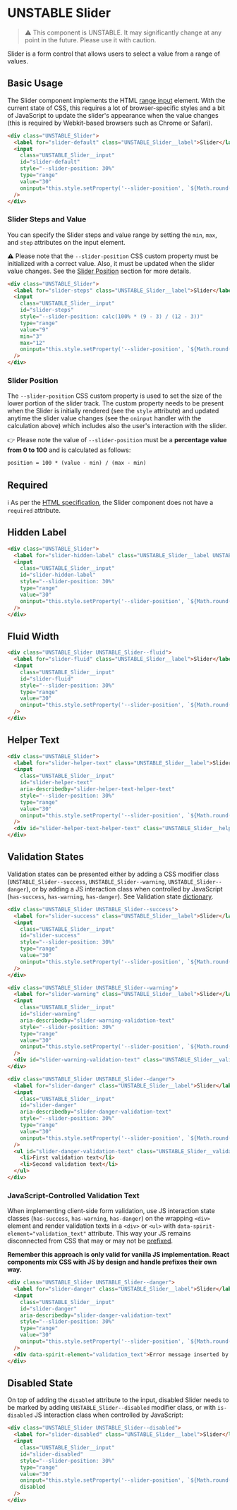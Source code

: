 # UNSTABLE Slider

> ⚠️ This component is UNSTABLE. It may significantly change at any point in the future.
> Please use it with caution.

Slider is a form control that allows users to select a value from a range of values.

## Basic Usage

The Slider component implements the HTML [range input][mdn-range] element. With the current state of CSS, this requires
a lot of browser-specific styles and a bit of JavaScript to update the slider's appearance when the value changes (this
is required by Webkit-based browsers such as Chrome or Safari).

```html
<div class="UNSTABLE_Slider">
  <label for="slider-default" class="UNSTABLE_Slider__label">Slider</label>
  <input
    class="UNSTABLE_Slider__input"
    id="slider-default"
    style="--slider-position: 30%"
    type="range"
    value="30"
    oninput="this.style.setProperty('--slider-position', `${Math.round((100 * this.value) / 100)}%`);"
  />
</div>
```

### Slider Steps and Value

You can specify the Slider steps and value range by setting the `min`, `max`, and `step` attributes on the input element.

⚠️ Please note that the `--slider-position` CSS custom property must be initialized with a correct value. Also, it must
be updated when the slider value changes. See the [Slider Position](#slider-position) section for more details.

```html
<div class="UNSTABLE_Slider">
  <label for="slider-steps" class="UNSTABLE_Slider__label">Slider</label>
  <input
    class="UNSTABLE_Slider__input"
    id="slider-steps"
    style="--slider-position: calc(100% * (9 - 3) / (12 - 3))"
    type="range"
    value="9"
    min="3"
    max="12"
    oninput="this.style.setProperty('--slider-position', `${Math.round(100 * (this.value - 3) / (12 - 3))}%`);"
  />
</div>
```

### Slider Position

The `--slider-position` CSS custom property is used to set the size of the lower portion of the slider track. The custom
property needs to be present when the Slider is initially rendered (see the `style` attribute) and updated anytime the slider
value changes (see the `oninput` handler with the calculation above) which includes also the user's interaction with the
slider.

👉 Please note the value of `--slider-position` must be a **percentage value from 0 to 100** and is calculated as follows:

```txt
position = 100 * (value - min) / (max - min)
```

## Required

ℹ️ As per the [HTML specification][html-spec-range], the Slider component does not have a `required` attribute.

## Hidden Label

```html
<div class="UNSTABLE_Slider">
  <label for="slider-hidden-label" class="UNSTABLE_Slider__label UNSTABLE_Slider__label--hidden">Slider</label>
  <input
    class="UNSTABLE_Slider__input"
    id="slider-hidden-label"
    style="--slider-position: 30%"
    type="range"
    value="30"
    oninput="this.style.setProperty('--slider-position', `${Math.round((100 * this.value) / 100)}%`);"
  />
</div>
```

## Fluid Width

```html
<div class="UNSTABLE_Slider UNSTABLE_Slider--fluid">
  <label for="slider-fluid" class="UNSTABLE_Slider__label">Slider</label>
  <input
    class="UNSTABLE_Slider__input"
    id="slider-fluid"
    style="--slider-position: 30%"
    type="range"
    value="30"
    oninput="this.style.setProperty('--slider-position', `${Math.round((100 * this.value) / 100)}%`);"
  />
</div>
```

## Helper Text

```html
<div class="UNSTABLE_Slider">
  <label for="slider-helper-text" class="UNSTABLE_Slider__label">Slider</label>
  <input
    class="UNSTABLE_Slider__input"
    id="slider-helper-text"
    aria-describedby="slider-helper-text-helper-text"
    style="--slider-position: 30%"
    type="range"
    value="30"
    oninput="this.style.setProperty('--slider-position', `${Math.round((100 * this.value) / 100)}%`);"
  />
  <div id="slider-helper-text-helper-text" class="UNSTABLE_Slider__helperText">Helper text</div>
</div>
```

## Validation States

Validation states can be presented either by adding a CSS modifier class
(`UNSTABLE_Slider--success`, `UNSTABLE_Slider--warning`, `UNSTABLE_Slider--danger`), or by adding
a JS interaction class when controlled by JavaScript (`has-success`,
`has-warning`, `has-danger`). See Validation state [dictionary][dictionary-validation].

```html
<div class="UNSTABLE_Slider UNSTABLE_Slider--success">
  <label for="slider-success" class="UNSTABLE_Slider__label">Slider</label>
  <input
    class="UNSTABLE_Slider__input"
    id="slider-success"
    style="--slider-position: 30%"
    type="range"
    value="30"
    oninput="this.style.setProperty('--slider-position', `${Math.round((100 * this.value) / 100)}%`);"
  />
</div>

<div class="UNSTABLE_Slider UNSTABLE_Slider--warning">
  <label for="slider-warning" class="UNSTABLE_Slider__label">Slider</label>
  <input
    class="UNSTABLE_Slider__input"
    id="slider-warning"
    aria-describedby="slider-warning-validation-text"
    style="--slider-position: 30%"
    type="range"
    value="30"
    oninput="this.style.setProperty('--slider-position', `${Math.round((100 * this.value) / 100)}%`);"
  />
  <div id="slider-warning-validation-text" class="UNSTABLE_Slider__validationText">Validation text</div>
</div>

<div class="UNSTABLE_Slider UNSTABLE_Slider--danger">
  <label for="slider-danger" class="UNSTABLE_Slider__label">Slider</label>
  <input
    class="UNSTABLE_Slider__input"
    id="slider-danger"
    aria-describedby="slider-danger-validation-text"
    style="--slider-position: 30%"
    type="range"
    value="30"
    oninput="this.style.setProperty('--slider-position', `${Math.round((100 * this.value) / 100)}%`);"
  />
  <ul id="slider-danger-validation-text" class="UNSTABLE_Slider__validationText">
    <li>First validation text</li>
    <li>Second validation text</li>
  </ul>
</div>
```

### JavaScript-Controlled Validation Text

When implementing client-side form validation, use JS interaction state classes
(`has-success`, `has-warning`, `has-danger`) on the wrapping `<div>` element and
render validation texts in a `<div>` or `<ul>` with `data-spirit-element="validation_text"`
attribute. This way your JS remains disconnected from CSS that may or may not be
[prefixed][prefixed].

**Remember this approach is only valid for vanilla JS implementation. React
components mix CSS with JS by design and handle prefixes their own way.**

```html
<div class="UNSTABLE_Slider UNSTABLE_Slider--danger">
  <label for="slider-danger" class="UNSTABLE_Slider__label">Slider</label>
  <input
    class="UNSTABLE_Slider__input"
    id="slider-danger"
    aria-describedby="slider-danger-validation-text"
    style="--slider-position: 30%"
    type="range"
    value="30"
    oninput="this.style.setProperty('--slider-position', `${Math.round((100 * this.value) / 100)}%`);"
  />
  <div data-spirit-element="validation_text">Error message inserted by JS</div>
</div>
```

## Disabled State

On top of adding the `disabled` attribute to the input, disabled Slider needs to
be marked by adding `UNSTABLE_Slider--disabled` modifier class, or with `is-disabled`
JS interaction class when controlled by JavaScript:

```html
<div class="UNSTABLE_Slider UNSTABLE_Slider--disabled">
  <label for="slider-disabled" class="UNSTABLE_Slider__label">Slider</label>
  <input
    class="UNSTABLE_Slider__input"
    id="slider-disabled"
    style="--slider-position: 30%"
    type="range"
    value="30"
    oninput="this.style.setProperty('--slider-position', `${Math.round((100 * this.value) / 100)}%`);"
    disabled
  />
</div>
```

[dictionary-validation]: https://github.com/lmc-eu/spirit-design-system/blob/main/docs/DICTIONARIES.md#validation
[html-spec-range]: https://html.spec.whatwg.org/multipage/input.html#range-state-(type=range)
[mdn-range]: https://developer.mozilla.org/en-US/docs/Web/HTML/Element/input/range
[prefixed]: https://github.com/lmc-eu/spirit-design-system/blob/main/packages/web/README.md#prefixing-css-class-names
